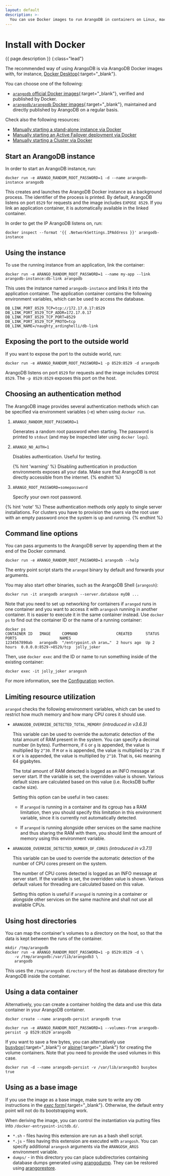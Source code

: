 ```yaml
---
layout: default
description: >-
  You can use Docker images to run ArangoDB in containers on Linux, macOS, and Windows
---
```

# Install with Docker

{{ page.description }}
{:class="lead"}

The recommended way of using ArangoDB is via ArangoDB Docker images with,
for instance, [Docker Desktop](https://www.docker.com/products/docker-desktop/){:target="_blank"}. 

You can choose one of the following:
- [`arangodb` official Docker images](https://hub.docker.com/_/arangodb){:target="_blank"},
  verified and published by Docker.
- [`arangodb/arangodb` Docker images](https://hub.docker.com/r/arangodb/arangodb){:target="_blank"}, 
  maintained and directly published by ArangoDB on a regular basis.

Check also the following resources:
- [Manually starting a stand-alone instance via Docker](deployment-single-instance-manual-start.html#manual-start-in-docker)
- [Manually starting an Active Failover deployment via Docker](deployment-active-failover-manual-start.html#manual-start-in-docker)
- [Manually starting a Cluster via Docker](deployment-cluster-manual-start.html#manual-start-in-docker) 

## Start an ArangoDB instance

In order to start an ArangoDB instance, run:

```
docker run -e ARANGO_RANDOM_ROOT_PASSWORD=1 -d --name arangodb-instance arangodb
```

This creates and launches the ArangoDB Docker instance as a background process.
The identifier of the process is printed. By default, ArangoDB listens on port
`8529` for requests and the image includes `EXPOSE 8529`. If you link an
application container, it is automatically available in the linked container.

In order to get the IP ArangoDB listens on, run:

```
docker inspect --format '{{ .NetworkSettings.IPAddress }}' arangodb-instance
```

## Using the instance

To use the running instance from an application, link the container:

```
docker run -e ARANGO_RANDOM_ROOT_PASSWORD=1 --name my-app --link arangodb-instance:db-link arangodb
```

This uses the instance named `arangodb-instance` and links it into the
application container. The application container contains the following
environment variables, which can be used to access the database.

```
DB_LINK_PORT_8529_TCP=tcp://172.17.0.17:8529
DB_LINK_PORT_8529_TCP_ADDR=172.17.0.17
DB_LINK_PORT_8529_TCP_PORT=8529
DB_LINK_PORT_8529_TCP_PROTO=tcp
DB_LINK_NAME=/naughty_ardinghelli/db-link
```

## Exposing the port to the outside world

If you want to expose the port to the outside world, run:

```
docker run -e ARANGO_RANDOM_ROOT_PASSWORD=1 -p 8529:8529 -d arangodb
```

ArangoDB listens on port `8529` for requests and the image includes `EXPOSE 8529`.
The `-p 8529:8529` exposes this port on the host.

## Choosing an authentication method

The ArangoDB image provides several authentication methods which can be
specified via environment variables (-e) when using `docker run`.

1. `ARANGO_RANDOM_ROOT_PASSWORD=1`

   Generates a random root password when starting. The password is printed to
   `stdout` (and may be inspected later using `docker logs`).

2. `ARANGO_NO_AUTH=1`
    
   Disables authentication. Useful for testing.

   {% hint 'warning' %}
   Disabling authentication in production environments exposes all your data.
   Make sure that ArangoDB is not directly accessible from the internet.
   {% endhint %}

3. `ARANGO_ROOT_PASSWORD=somepassword`

   Specify your own root password.

{% hint 'note' %}
These authentication methods only apply to single server installations. For
clusters you have to provision the users via the root user with an empty
password once the system is up and running.
{% endhint %}

## Command line options

You can pass arguments to the ArangoDB server by appending them at the end of
the Docker command.

```
docker run -e ARANGO_RANDOM_ROOT_PASSWORD=1 arangodb --help
```

The entry point script starts the `arangod` binary by default and forwards
your arguments.

You may also start other binaries, such as the ArangoDB Shell (`arangosh`):

```
docker run -it arangodb arangosh --server.database myDB ...
```

Note that you need to set up networking for containers if `arangod` runs in one
container and you want to access it with `arangosh` running in another container.
It is easier to execute it in the same container instead.
Use `docker ps` to find out the container ID or the name of a running container:

```
docker ps
CONTAINER ID   IMAGE     COMMAND                 CREATED      STATUS      PORTS                   NAMES
1234567890ab   arangodb  "/entrypoint.sh aran…"  2 hours ago  Up 2 hours  0.0.0.0:8529->8529/tcp  jolly_joker
```

Then, use `docker exec` and the ID or name to run something inside of the
existing container:

```
docker exec -it jolly_joker arangosh
```

For more information, see the [Configuration](administration-configuration.html) section.

## Limiting resource utilization

`arangod` checks the following environment variables, which can be used to
restrict how much memory and how many CPU cores it should use.

- `ARANGODB_OVERRIDE_DETECTED_TOTAL_MEMORY` *(introduced in v3.6.3)*

  This variable can be used to override the automatic detection of the total
  amount of RAM present in the system. You can specify a decimal number
  (in bytes). Furthermore, if `G` or `g` is appended, the value is multiplied
  by `2^30`. If `M` or `m` is appended, the value is multiplied by `2^20`.
  If `K` or `k` is appended, the value is multiplied by `2^10`. That is, `64G`
  meaning 64 gigabytes.

  The total amount of RAM detected is logged as an INFO message at server start.
  If the variable is set, the overridden value is shown. Various default sizes
  are calculated based on this value (i.e. RocksDB buffer cache size).

  Setting this option can be useful in two cases:

  - If `arangod` is running in a container and its cgroup has a RAM limitation,
    then you should specify this limitation in this environment variable, since
    it is currently not automatically detected.

  - If `arangod` is running alongside other services on the same machine and
    thus sharing the RAM with them, you should limit the amount of memory using
    this environment variable.

- `ARANGODB_OVERRIDE_DETECTED_NUMBER_OF_CORES` *(introduced in v3.7.1)*

  This variable can be used to override the automatic detection of the number
  of CPU cores present on the system.

  The number of CPU cores detected is logged as an INFO message at server start.
  If the variable is set, the overridden value is shown. Various default values
  for threading are calculated based on this value.

  Setting this option is useful if `arangod` is running in a container or alongside
  other services on the same machine and shall not use all available CPUs.

## Using host directories

You can map the container's volumes to a directory on the host, so that the data
is kept between the runs of the container.

```
mkdir /tmp/arangodb
docker run -e ARANGO_RANDOM_ROOT_PASSWORD=1 -p 8529:8529 -d \
    -v /tmp/arangodb:/var/lib/arangodb3 \
    arangodb
```

This uses the `/tmp/arangodb directory` of the host as database directory for
ArangoDB inside the container.

## Using a data container

Alternatively, you can create a container holding the data and use this data
container in your ArangoDB container.

```
docker create --name arangodb-persist arangodb true
```

```
docker run -e ARANGO_RANDOM_ROOT_PASSWORD=1 --volumes-from arangodb-persist -p 8529:8529 arangodb
```

If you want to save a few bytes, you can alternatively use [busybox](https://hub.docker.com/_/busybox){:target="_blank"}
or [alpine](https://hub.docker.com/_/alpine){:target="_blank"} for creating the volume containers. 
Note that you need to provide the used volumes in this case.

```
docker run -d --name arangodb-persist -v /var/lib/arangodb3 busybox true
```

## Using as a base image

If you use the image as a base image, make sure to write any `CMD` instructions in the
[*exec* form](https://docs.docker.com/engine/reference/builder/#cmd){:target="_blank"}.
Otherwise, the default entry point will not do its bootstrapping work.

When deriving the image, you can control the instantiation via putting files
into `/docker-entrypoint-initdb.d/`.

- `*.sh` - files having this extension are run as a bash shell script.
- `*.js` - files having this extension are executed with `arangosh`. You can
  specify additional `arangosh` arguments via the `ARANGOSH_ARGS` environment variable.
- `dumps/` - in this directory you can place subdirectories containing database
  dumps generated using [arangodump](programs-arangodump.html).
  They can be restored using [arangorestore](programs-arangorestore.html).
